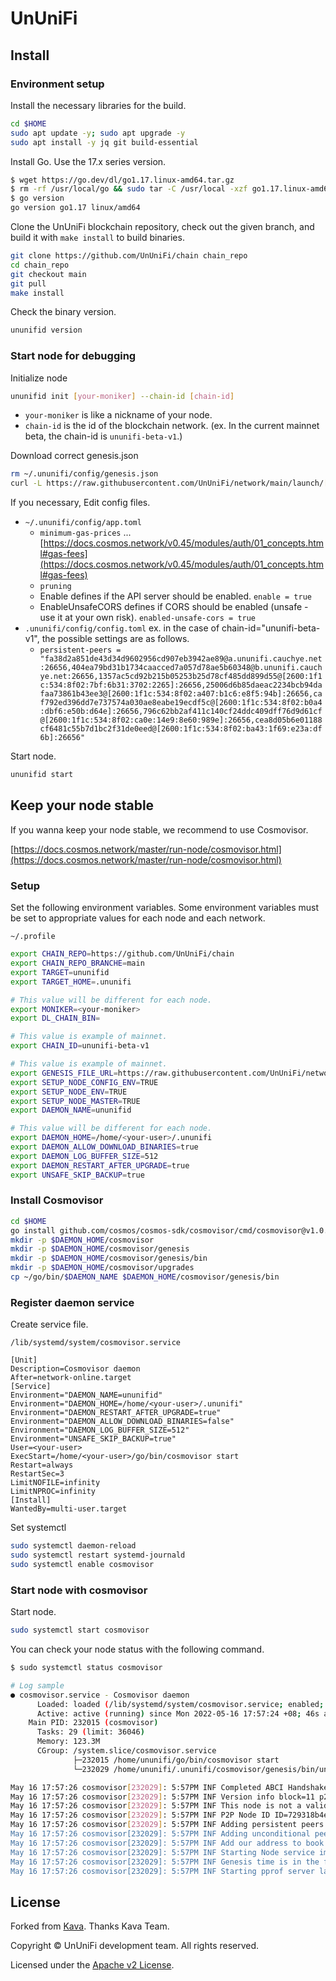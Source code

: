 # UnUniFi

## Install

### Environment setup

Install the necessary libraries for the build.

```bash
cd $HOME
sudo apt update -y; sudo apt upgrade -y
sudo apt install -y jq git build-essential
```

Install Go. Use the 17.x series version.

```bash
$ wget https://go.dev/dl/go1.17.linux-amd64.tar.gz
$ rm -rf /usr/local/go && sudo tar -C /usr/local -xzf go1.17.linux-amd64.tar.gz
$ go version
go version go1.17 linux/amd64
```

Clone the UnUniFi blockchain repository, check out the given branch, and build it with `make install` to build binaries.

```bash
git clone https://github.com/UnUniFi/chain chain_repo  
cd chain_repo
git checkout main
git pull
make install
```

Check the binary version.

```bash
ununifid version
```

### Start node for debugging

Initialize node

```bash
ununifid init [your-moniker] --chain-id [chain-id]
```

- `your-moniker` is like a nickname of your node.
- `chain-id` is the id of the blockchain network. (ex. In the current mainnet beta, the chain-id is `ununifi-beta-v1`.)

Download correct genesis.json

```bash
rm ~/.ununifi/config/genesis.json
curl -L https://raw.githubusercontent.com/UnUniFi/network/main/launch/[chain-id]/genesis.json -o ~/.ununifi/config/genesis.json
```

If you necessary, Edit config files.

- `~/.ununifi/config/app.toml`
  - `minimum-gas-prices` ... [https://docs.cosmos.network/v0.45/modules/auth/01_concepts.html#gas-fees](https://docs.cosmos.network/v0.45/modules/auth/01_concepts.html#gas-fees)
  - `pruning`
  - Enable defines if the API server should be enabled. `enable = true`
  - EnableUnsafeCORS defines if CORS should be enabled (unsafe - use it at your own risk). `enabled-unsafe-cors = true`
- `.ununifi/config/config.toml` ex. in the case of chain-id="ununifi-beta-v1", the possible settings are as follows.
  - `persistent-peers = "fa38d2a851de43d34d9602956cd907eb3942ae89@a.ununifi.cauchye.net:26656,404ea79bd31b1734caacced7a057d78ae5b60348@b.ununifi.cauchye.net:26656,1357ac5cd92b215b05253b25d78cf485dd899d55@[2600:1f1c:534:8f02:7bf:6b31:3702:2265]:26656,25006d6b85daeac2234bcb94dafaa73861b43ee3@[2600:1f1c:534:8f02:a407:b1c6:e8f5:94b]:26656,caf792ed396dd7e737574a030ae8eabe19ecdf5c@[2600:1f1c:534:8f02:b0a4:dbf6:e50b:d64e]:26656,796c62bb2af411c140cf24ddc409dff76d9d61cf@[2600:1f1c:534:8f02:ca0e:14e9:8e60:989e]:26656,cea8d05b6e01188cf6481c55b7d1bc2f31de0eed@[2600:1f1c:534:8f02:ba43:1f69:e23a:df6b]:26656"`

Start node.

```bash
ununifid start
```

## Keep your node stable

If you wanna keep your node stable, we recommend to use Cosmovisor.

[https://docs.cosmos.network/master/run-node/cosmovisor.html](https://docs.cosmos.network/master/run-node/cosmovisor.html)

### Setup

Set the following environment variables.
Some environment variables must be set to appropriate values for each node and each network.

`~/.profile`

```bash
export CHAIN_REPO=https://github.com/UnUniFi/chain
export CHAIN_REPO_BRANCHE=main
export TARGET=ununifid
export TARGET_HOME=.ununifi

# This value will be different for each node.
export MONIKER=<your-moniker>
export DL_CHAIN_BIN=

# This value is example of mainnet.
export CHAIN_ID=ununifi-beta-v1

# This value is example of mainnet.
export GENESIS_FILE_URL=https://raw.githubusercontent.com/UnUniFi/network/main/launch/ununifi-beta-v1/genesis.json
export SETUP_NODE_CONFIG_ENV=TRUE
export SETUP_NODE_ENV=TRUE
export SETUP_NODE_MASTER=TRUE
export DAEMON_NAME=ununifid

# This value will be different for each node.
export DAEMON_HOME=/home/<your-user>/.ununifi
export DAEMON_ALLOW_DOWNLOAD_BINARIES=true
export DAEMON_LOG_BUFFER_SIZE=512
export DAEMON_RESTART_AFTER_UPGRADE=true
export UNSAFE_SKIP_BACKUP=true
```

### Install Cosmovisor

```bash
cd $HOME
go install github.com/cosmos/cosmos-sdk/cosmovisor/cmd/cosmovisor@v1.0.0
mkdir -p $DAEMON_HOME/cosmovisor
mkdir -p $DAEMON_HOME/cosmovisor/genesis
mkdir -p $DAEMON_HOME/cosmovisor/genesis/bin
mkdir -p $DAEMON_HOME/cosmovisor/upgrades
cp ~/go/bin/$DAEMON_NAME $DAEMON_HOME/cosmovisor/genesis/bin
```

### Register daemon service

Create service file.

`/lib/systemd/system/cosmovisor.service`

```shell
[Unit]
Description=Cosmovisor daemon
After=network-online.target
[Service]
Environment="DAEMON_NAME=ununifid"
Environment="DAEMON_HOME=/home/<your-user>/.ununifi"
Environment="DAEMON_RESTART_AFTER_UPGRADE=true"
Environment="DAEMON_ALLOW_DOWNLOAD_BINARIES=false"
Environment="DAEMON_LOG_BUFFER_SIZE=512"
Environment="UNSAFE_SKIP_BACKUP=true"
User=<your-user>
ExecStart=/home/<your-user>/go/bin/cosmovisor start
Restart=always
RestartSec=3
LimitNOFILE=infinity
LimitNPROC=infinity
[Install]
WantedBy=multi-user.target
```

Set systemctl

```bash
sudo systemctl daemon-reload
sudo systemctl restart systemd-journald
sudo systemctl enable cosmovisor
```

### Start node with cosmovisor

Start node.

```bash
sudo systemctl start cosmovisor
```

You can check your node status with the following command.

```bash
$ sudo systemctl status cosmovisor

# Log sample
● cosmovisor.service - Cosmovisor daemon
      Loaded: loaded (/lib/systemd/system/cosmovisor.service; enabled; vendor preset: enabled)
      Active: active (running) since Mon 2022-05-16 17:57:24 +08; 46s ago
    Main PID: 232015 (cosmovisor)
      Tasks: 29 (limit: 36046)
      Memory: 123.3M
      CGroup: /system.slice/cosmovisor.service
              ├─232015 /home/ununifi/go/bin/cosmovisor start
              └─232029 /home/ununifi/.ununifi/cosmovisor/genesis/bin/ununifid start

May 16 17:57:26 cosmovisor[232029]: 5:57PM INF Completed ABCI Handshake - Tendermint and App are synced appHash= appHeight=0 module=consensus
May 16 17:57:26 cosmovisor[232029]: 5:57PM INF Version info block=11 p2p=8 tendermint_version=v0.34.16
May 16 17:57:26 cosmovisor[232029]: 5:57PM INF This node is not a validator addr=83FD137D6541F5198D7107FE6B75ACDDBCC72329 module=consensus pubKey=B8tjjYkW51s6bFqDNRIhJdZJsTR68Ez>
May 16 17:57:26 cosmovisor[232029]: 5:57PM INF P2P Node ID ID=729318b4ee913b1d56a1fe22b93860aa01bff82a file=/home/ununifi/.ununifi/config/node_key.json module=p2p
May 16 17:57:26 cosmovisor[232029]: 5:57PM INF Adding persistent peers addrs=["fa38d2a851de43d34d9602956cd907eb3942ae89@a.ununifi.cauchye.net:26656","404ea79bd31b1734caacced7a05>
May 16 17:57:26 cosmovisor[232029]: 5:57PM INF Adding unconditional peer ids ids=[] module=p2p
May 16 17:57:26 cosmovisor[232029]: 5:57PM INF Add our address to book addr={"id":"729318b4ee913b1d56a1fe22b93860aa01bff82a","ip":"0.0.0.0","port":26656} book=/home/ununifi/.unu>
May 16 17:57:26 cosmovisor[232029]: 5:57PM INF Starting Node service impl=Node
May 16 17:57:26 cosmovisor[232029]: 5:57PM INF Genesis time is in the future. Sleeping until then... genTime=2022-05-17T03:00:00Z
May 16 17:57:26 cosmovisor[232029]: 5:57PM INF Starting pprof server laddr=localhost:6060
```

## License

Forked from [Kava](github.com/Kava-Labs/kava).
Thanks Kava Team.

Copyright © UnUniFi development team. All rights reserved.

Licensed under the [Apache v2 License](LICENSE.md).
